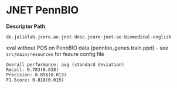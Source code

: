 # JNET PennBIO  

**Descriptor Path**:
```
de.julielab.jcore.ae.jnet.desc.jcore-jnet-ae-biomedical-english
```

xval without POS on PennBIO data (pennbio_genes.train.ppd) - see `src/main/resources` for feaure config file
```
Overall performance: avg (standard deviation)
Recall: 0.783(0.018)
Precision: 0.856(0.013)
F1-Score: 0.818(0.015)
```
